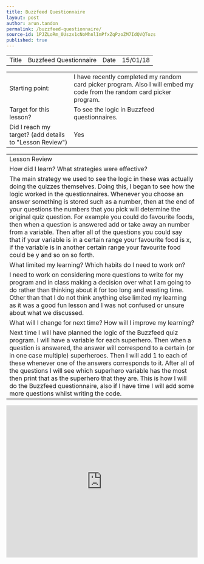 ```yaml
---
title: Buzzfeed Questionnaire
layout: post
author: arun.tandon
permalink: /buzzfeed-questionnaire/
source-id: 1PJZLoRm_0Uszx1cNoMhnlImPfxZqPzoZM7IdQVQTozs
published: true
---
```

<table>
  <tr>
    <td>Title</td>
    <td>Buzzfeed Questionnaire</td>
    <td>Date</td>
    <td>15/01/18</td>
  </tr>
</table>


<table>
  <tr>
    <td>Starting point:</td>
    <td>I have recently completed my random card picker program. Also I will embed my code from the random card picker program.</td>
  </tr>
  <tr>
    <td>Target for this lesson?</td>
    <td>To see the logic in Buzzfeed questionnaires.</td>
  </tr>
  <tr>
    <td>Did I reach my target? 
(add details to "Lesson Review")</td>
    <td>Yes</td>
  </tr>
</table>


<table>
  <tr>
    <td>Lesson Review</td>
  </tr>
  <tr>
    <td>How did I learn? What strategies were effective? </td>
  </tr>
  <tr>
    <td>The main strategy we used to see the logic in these was actually doing the quizzes themselves. Doing this, I began to see how the logic worked in the questionnaires. Whenever you choose an answer something is stored such as a number, then at the end of your questions the numbers that you pick will determine the original quiz question. For example you could do favourite foods, then when a question is answered add or take away an number from a variable. Then after all of the questions you could say that if your variable is in a certain range your favourite food is x, if the variable is in another certain range your favourite food could be y and so on so forth. </td>
  </tr>
  <tr>
    <td>What limited my learning? Which habits do I need to work on? </td>
  </tr>
  <tr>
    <td>I need to work on considering more questions to write for my program and in class making a decision over what I am going to do rather than thinking about it for too long and wasting time. Other than that I do not think anything else limited my learning as it was a good fun lesson and I was not confused or unsure about what we discussed.</td>
  </tr>
  <tr>
    <td>What will I change for next time? How will I improve my learning?</td>
  </tr>
  <tr>
    <td>Next time I will have planned the logic of the Buzzfeed quiz program. I will have a variable for each superhero. Then when a question is answered, the answer will correspond to a certain (or in one case multiple) superheroes. Then I will add 1 to each of these whenever one of the answers corresponds to it. After all of the questions I will see which superhero variable has the most then print that as the superhero that they are. This is how I will do the Buzzfeed questionnaire, also if I have time I will add some more questions whilst writing the code.

</td>
  </tr>
</table>

<iframe height="400px" width="100%" src="https://repl.it/@aruntandon/RandomCardGenerator?lite=true" scrolling="no" frameborder="no" allowtransparency="true" allowfullscreen="true" sandbox="allow-forms allow-pointer-lock allow-popups allow-same-origin allow-scripts allow-modals"></iframe>


